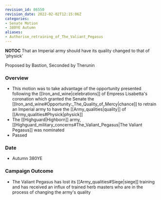 ```yaml
---
revision_id: 86550
revision_date: 2022-02-02T12:15:06Z
categories:
- Senate Motion
- 380YE Autumn
aliases:
- Authorise_retraining_of_The_Valiant_Pegasus
---
```



__NOTOC__
That an Imperial army should have its quality changed to that of 'physick'


Proposed by Bastion, Seconded by Therunin

### Overview
* This motion was to take advantage of the opportunity presented following the [[Iron_and_wine|celebrations]] of Empress Lisabetta's coronation which granted the Senate the [[Iron_and_wine#Opportunity:_The_Quality_of_Mercy|chance]] to retrain an Imperial army to have the [[Army_qualities|quality]] of [[Army_qualities#Physick|physick]]
* The [[Highguard|Highborn]] army, [[Highguard_military_concerns#The_Valiant_Pegasus|The Valiant Pegasus]] was nominated
* Passed

### Date
* Autumn 380YE

### Campaign Outcome
* The Valiant Pegasus has lost its [[Army_qualities#Siege|siege]] training and has received an influx of trained herb masters who are in the process of changing the army's quality